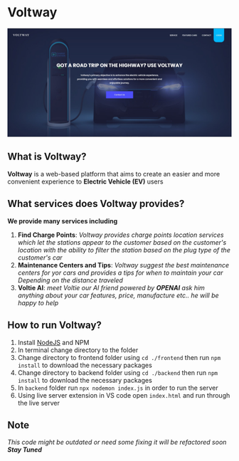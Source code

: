 # Voltway

![Voltway Image](./frontend/assets/images/voltway_home.jpg)

## What is Voltway? 

**Voltway** is a web-based platform that aims to create an easier and more convenient experience to **Electric Vehicle (EV)** users 

## What services does Voltway provides?

**We provide many services including**

1. **Find Charge Points**: *Voltway provides charge points location services which let the stations appear to the customer based on the customer's location with the ability to filter the station based on the plug type of the customer's car*
2. **Maintenance Centers and Tips**: *Voltway suggest the best maintenance centers for yor cars and provides a tips for when to maintain your car Depending on the distance traveled*
3. **Voltie AI**: *meet Voltie our AI friend powered by **OPENAI** ask him anything about your car features, price, manufacture etc.. he will be happy to help*

## How to run Voltway?

1. Install [NodeJS](https://nodejs.org/en) and NPM 
2. In terminal change directory to the folder 
3. Change directory to frontend folder using `cd ./frontend` then run `npm install` to download the necessary packages
4. Change directory to backend folder using `cd ./backend` then run `npm install` to download the necessary packages
5. In `backend` folder run `npx nodemon index.js` in order to run the server
6. Using live server extension in VS code open `index.html` and run through the live server 

## Note

*This code might be outdated or need some fixing it will be refactored soon **Stay Tuned***